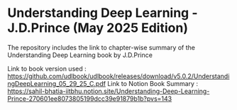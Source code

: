 # Understanding Deep Learning - J.D.Prince (May 2025 Edition)
The repository includes the link to chapter-wise summary of the Understanding Deep Learning book by J.D.Prince

Link to book version used : https://github.com/udlbook/udlbook/releases/download/v5.0.2/UnderstandingDeepLearning_05_29_25_C.pdf
Link to Notion Book Summary : https://sahil-bhatia-iitbhu.notion.site/Understanding-Deep-Learning-Prince-270601ee8073805199dcc39e91879b1b?pvs=143
